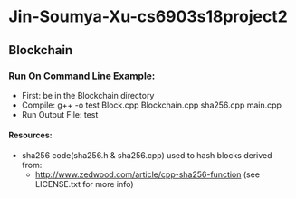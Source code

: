 # Jin-Soumya-Xu-cs6903s18project2

## Blockchain <br />
### Run On Command Line Example: <br />
* First: be in the Blockchain directory
* Compile: g++ -o test Block.cpp Blockchain.cpp sha256.cpp main.cpp <br />
* Run Output File: test <br />
#### Resources: <br />
* sha256 code(sha256.h & sha256.cpp) used to hash blocks derived from: <br />
  * http://www.zedwood.com/article/cpp-sha256-function (see LICENSE.txt for more info)<br />
